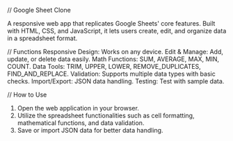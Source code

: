 // Google Sheet Clone

A responsive web app that replicates Google Sheets' core features. Built with HTML, CSS, and JavaScript, it lets users create, edit, and organize data in a spreadsheet format.

// Functions 
Responsive Design: Works on any device.
Edit & Manage: Add, update, or delete data easily.
Math Functions: SUM, AVERAGE, MAX, MIN, COUNT.
Data Tools: TRIM, UPPER, LOWER, REMOVE_DUPLICATES, FIND_AND_REPLACE.
Validation: Supports multiple data types with basic checks.
Import/Export: JSON data handling.
Testing: Test with sample data.

// How to Use
1. Open the web application in your browser.
2. Utilize the spreadsheet functionalities such as cell formatting, mathematical functions, and data validation.
3. Save or import JSON data for better data handling.

